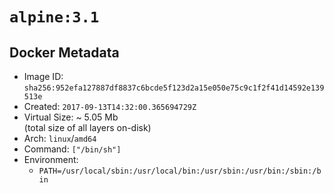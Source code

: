 # `alpine:3.1`

## Docker Metadata

- Image ID: `sha256:952efa127887df8837c6bcde5f123d2a15e050e75c9c1f2f41d14592e139513e`
- Created: `2017-09-13T14:32:00.365694729Z`
- Virtual Size: ~ 5.05 Mb  
  (total size of all layers on-disk)
- Arch: `linux`/`amd64`
- Command: `["/bin/sh"]`
- Environment:
  - `PATH=/usr/local/sbin:/usr/local/bin:/usr/sbin:/usr/bin:/sbin:/bin`

